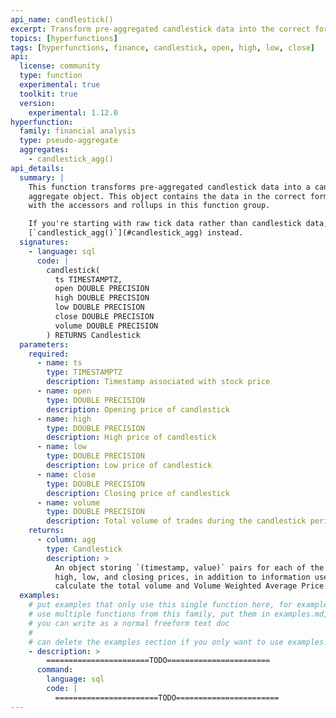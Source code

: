 ```yaml
---
api_name: candlestick()
excerpt: Transform pre-aggregated candlestick data into the correct form to use with `candlestick_agg` functions
topics: [hyperfunctions]
tags: [hyperfunctions, finance, candlestick, open, high, low, close]
api:
  license: community
  type: function
  experimental: true
  toolkit: true
  version:
    experimental: 1.12.0
hyperfunction:
  family: financial analysis
  type: pseudo-aggregate
  aggregates:
    - candlestick_agg()
api_details:
  summary: |
    This function transforms pre-aggregated candlestick data into a candlestick
    aggregate object. This object contains the data in the correct form to use
    with the accessors and rollups in this function group.

    If you're starting with raw tick data rather than candlestick data, use
    [`candlestick_agg()`](#candlestick_agg) instead.
  signatures:
    - language: sql
      code: |
        candlestick(
          ts TIMESTAMPTZ,
          open DOUBLE PRECISION
          high DOUBLE PRECISION
          low DOUBLE PRECISION
          close DOUBLE PRECISION
          volume DOUBLE PRECISION
        ) RETURNS Candlestick
  parameters:
    required:
      - name: ts
        type: TIMESTAMPTZ
        description: Timestamp associated with stock price
      - name: open
        type: DOUBLE PRECISION
        description: Opening price of candlestick
      - name: high
        type: DOUBLE PRECISION
        description: High price of candlestick
      - name: low
        type: DOUBLE PRECISION
        description: Low price of candlestick
      - name: close
        type: DOUBLE PRECISION
        description: Closing price of candlestick
      - name: volume
        type: DOUBLE PRECISION
        description: Total volume of trades during the candlestick period
    returns:
      - column: agg
        type: Candlestick
        description: >
          An object storing `(timestamp, value)` pairs for each of the opening,
          high, low, and closing prices, in addition to information used to
          calculate the total volume and Volume Weighted Average Price.
  examples:
    # put examples that only use this single function here, for examples that
    # use multiple functions from this family, put them in examples.md, which
    # you can write as a normal freeform text doc
    # 
    # can delete the examples section if you only want to use examples.md
    - description: >
        =======================TODO=======================
      command:
        language: sql
        code: |
          =======================TODO=======================
---
```


